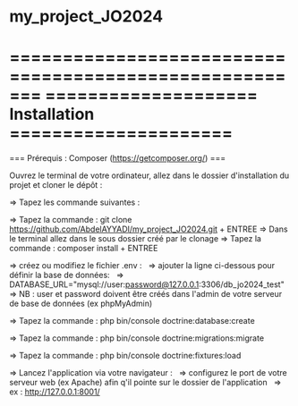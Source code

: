 ﻿# my_project_JO2024

=======================================================
==================== Installation =====================
=======================================================

=== Prérequis : Composer (https://getcomposer.org/) ===


Ouvrez le terminal de votre ordinateur, allez dans le dossier d'installation du projet et cloner le dépôt :

=> Tapez les commande suivantes :

=> Tapez la commande : git clone https://github.com/AbdelAYYADI/my_project_JO2024.git + ENTREE
=> Dans le terminal allez dans le sous dossier créé par le clonage
=> Tapez la commande : composer install + ENTREE

=> créez ou modifiez le fichier .env :
 	=> ajouter la ligne ci-dessous pour définir la base de données:
 	=> DATABASE_URL="mysql://user:password@127.0.0.1:3306/db_jo2024_test"
 	=> NB : user et password doivent être créés dans l'admin de votre serveur de base de données (ex phpMyAdmin)


=> Tapez la commande : php bin/console doctrine:database:create

=> Tapez la commande : php bin/console doctrine:migrations:migrate

=> Tapez la commande : php bin/console doctrine:fixtures:load

=> Lancez l'application via votre navigateur :
 	=> configurez le port de votre serveur web (ex Apache) afin q'il pointe sur le dossier de l'application
 	=> ex : http://127.0.0.1:8001/
